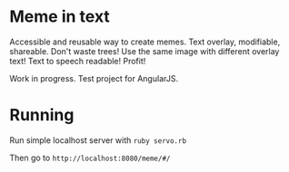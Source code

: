 # Meme in text

Accessible and reusable way to create memes. Text overlay, modifiable, shareable. Don't waste trees! Use the same image with different overlay text! Text to speech readable! Profit!

Work in progress. Test project for AngularJS.

# Running

Run simple localhost server with `ruby servo.rb`

Then go to `http://localhost:8080/meme/#/`
